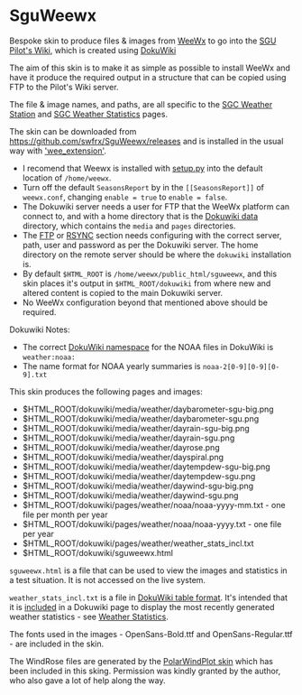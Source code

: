 # SguWeewx
Bespoke skin to produce files &amp; images from [WeeWx](https://weewx.com/) to go into the [SGU Pilot's Wiki](https://pilots.scottishglidingcentre.co.uk/), which is created using [DokuWiki](https://www.dokuwiki.org/)

The aim of this skin is to make it as simple as possible to install WeeWx and have it produce the required output in a structure that can be copied using FTP to the Pilot's Wiki server.

The file & image names, and paths, are all specific to the [SGC Weather Station](https://pilots.scottishglidingcentre.co.uk/weather/weather_station) and [SGC Weather Statistics](https://pilots.scottishglidingcentre.co.uk/weather/weather_stats) pages.

The skin can be downloaded from https://github.com/swfrx/SguWeewx/releases and is installed in the usual way with ['wee_extension'](https://weewx.com/docs/utilities.htm#wee_extension_utility).  

  * I recomend that Weewx is installed with [setup.py](https://weewx.com/docs/setup.htm) into the default location of ``/home/weewx``.
  * Turn off the default ``SeasonsReport`` by in the ``[[SeasonsReport]]`` of ``weewx.conf``, changing ``enable = true`` to ``enable = false``.
  * The Dokuwiki server needs a user for FTP that the WeeWx platform can connect to, and with a home directory that is the [Dokuwiki data](https://www.dokuwiki.org/devel:dirlayout) directory, which contains the ``media`` and ``pages`` directories.
  * The [FTP](https://weewx.com/docs/usersguide.htm#If_the_server_is_on_a_different_machine) or [RSYNC](https://weewx.com/docs/usersguide.htm#If_the_server_is_on_a_different_machine) section needs configuring with the correct server, path, user and password as per the Dokuwiki server.  The home directory on the remote server should be where the ``dokuwiki`` installation is.
  * By default ``$HTML_ROOT`` is ``/home/weewx/public_html/sguweewx``, and this skin places it's output in ``$HTML_ROOT/dokuwiki`` from where new and altered content is copied to the main Dokuwiki server.
  * No WeeWx configuration beyond that mentioned above should be required.

Dokuwiki Notes:
  * The correct [DokuWiki namespace](https://www.dokuwiki.org/namespaces) for the NOAA files in DokuWiki is ``weather:noaa:``  
  * The name format for NOAA yearly summaries is ``noaa-2[0-9][0-9][0-9].txt``
  
This skin produces the following pages and images:  

   * $HTML_ROOT/dokuwiki/media/weather/daybarometer-sgu-big.png
   * $HTML_ROOT/dokuwiki/media/weather/daybarometer-sgu.png
   * $HTML_ROOT/dokuwiki/media/weather/dayrain-sgu-big.png
   * $HTML_ROOT/dokuwiki/media/weather/dayrain-sgu.png
   * $HTML_ROOT/dokuwiki/media/weather/dayrose.png
   * $HTML_ROOT/dokuwiki/media/weather/dayspiral.png
   * $HTML_ROOT/dokuwiki/media/weather/daytempdew-sgu-big.png
   * $HTML_ROOT/dokuwiki/media/weather/daytempdew-sgu.png
   * $HTML_ROOT/dokuwiki/media/weather/daywind-sgu-big.png
   * $HTML_ROOT/dokuwiki/media/weather/daywind-sgu.png
   * $HTML_ROOT/dokuwiki/pages/weather/noaa/noaa-yyyy-mm.txt - one file per month per year
   * $HTML_ROOT/dokuwiki/pages/weather/noaa/noaa-yyyy.txt - one file per year
   * $HTML_ROOT/dokuwiki/pages/weather/weather_stats_incl.txt
   * $HTML_ROOT/dokuwiki/sguweewx.html
 
``sguweewx.html`` is a file that can be used to view the images and statistics in a test situation.  It is not accessed on the live system.

``weather_stats_incl.txt`` is a file in [DokuWiki table format](https://www.dokuwiki.org/wiki:syntax#tables).  It's intended that it is [included](https://www.dokuwiki.org/plugin:include) in a Dokuwiki page to display the most recently generated weather statistics - see [Weather Statistics](https://pilots.scottishglidingcentre.co.uk/weather/weather_stats).

The fonts used in the images - OpenSans-Bold.ttf and OpenSans-Regular.ttf - are included in the skin. 

The WindRose files are generated by the [PolarWindPlot skin](https://github.com/gjr80/weewx-polarwindplot) which has been included in this sking.  Permission was kindly granted by the author, who also gave a lot of help along the way.
